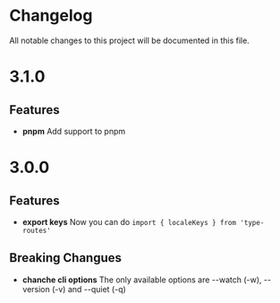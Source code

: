 # Changelog

All notable changes to this project will be documented in this file.

# 3.1.0

## Features

-   **pnpm** Add support to pnpm

# 3.0.0

## Features

-   **export keys** Now you can do `import { localeKeys } from 'type-routes'`

## Breaking Changues

-   **chanche cli options** The only available options are --watch (-w), --version (-v) and --quiet (-q)
